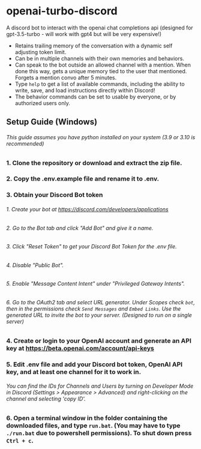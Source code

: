 # openai-turbo-discord
A discord bot to interact with the openai chat completions api (designed for gpt-3.5-turbo - will work with gpt4 but will be very expensive!)

* Retains trailing memory of the conversation with a dynamic self adjusting token limit.
* Can be in multiple channels with their own memories and behaviors.
* Can speak to the bot outside an allowed channel with a mention. When done this way, gets a unique memory tied to the user that mentioned. Forgets a mention convo after 5 minutes.
* Type `help` to get a list of available commands, including the ability to write, save, and load instructions directly within Discord!
* The behavior commands can be set to usable by everyone, or by authorized users only.

## Setup Guide (Windows)
###### This guide assumes you have python installed on your system (3.9 or 3.10 is recommended)
### 1. Clone the repository or download and extract the zip file.

### 2. Copy the .env.example file and rename it to .env.

### 3. Obtain your Discord Bot token
###### 1. Create your bot at https://discord.com/developers/applications
###### 2. Go to the Bot tab and click "Add Bot" and give it a name.
###### 3. Click "Reset Token" to get your Discord Bot Token for the .env file.
###### 4. Disable "Public Bot".
###### 5. Enable "Message Content Intent" under "Privileged Gateway Intents".
###### 6. Go to the OAuth2 tab and select URL generator. Under Scopes check `bot`, then in the permissions check `Send Messages` and `Embed Links`. Use the generated URL to invite the bot to your server. (Designed to run on a single server)

### 4. Create or login to your OpenAI account and generate an API key at https://beta.openai.com/account/api-keys

### 5. Edit .env file and add your Discord bot token, OpenAI API key, and at least one channel for it to work in. 
###### You can find the IDs for Channels and Users by turning on Developer Mode in Discord (Settings > Appearance > Advanced) and right-clicking on the channel and selecting 'copy ID'.

### 6. Open a terminal window in the folder containing the downloaded files, and type `run.bat`. (You may have to type `./run.bat` due to powershell permissions). To shut down press `Ctrl + c`.

